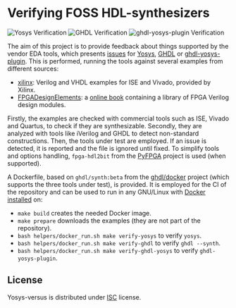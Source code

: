 # Verifying FOSS HDL-synthesizers

![Yosys Verification](https://github.com/rodrigomelo9/verifying-foss-hdl-synthesizers/workflows/yosys/badge.svg)
![GHDL Verification](https://github.com/rodrigomelo9/verifying-foss-hdl-synthesizers/workflows/ghdl/badge.svg)
![ghdl-yosys-plugin Verification](https://github.com/rodrigomelo9/verifying-foss-hdl-synthesizers/workflows/ghdl-yosys-plugin/badge.svg)

The aim of this project is to provide feedback about things supported by the vendor EDA tools, which presents [issues](issues.md) for [Yosys](https://github.com/YosysHQ/yosys), [GHDL](https://github.com/ghdl/ghdl) or [ghdl-yosys-plugin](https://github.com/ghdl/ghdl-yosys-plugin). This is performed, running the tools against several examples from different sources:
* [xilinx](xilinx): Verilog and VHDL examples for ISE and Vivado, provided by Xilinx.
* [FPGADesignElements](FPGADesignElements): a [online book](https://github.com/laforest/FPGADesignElements) containing a library of FPGA Verilog design modules.

Firstly, the examples are checked with commercial tools such as ISE, Vivado and Quartus, to check if they are synthesizable.
Secondly, they are analyzed with tools like iVerilog and GHDL to detect non-standard constructions.
Then, the tools under test are employed. If an issue is detected, it is reported and the file is ignored until fixed.
To simplify tools and options handling, `fpga-hdl2bit` from the [PyFPGA](https://gitlab.com/rodrigomelo9/pyfpga) project is used (when supported).

A Dockerfile, based on `ghdl/synth:beta` from the [ghdl/docker](https://github.com/ghdl/docker) project (which supports the three tools under test), is provided.
It is employed for the CI of the repository and can be used to run in any GNU/Linux with [Docker installed](https://docs.docker.com/install) on:
* `make build` creates the needed Docker image.
* `make prepare` downloads the examples (they are not part of the repository).
* `bash helpers/docker_run.sh make verify-yosys` to verify `yosys`.
* `bash helpers/docker_run.sh make verify-ghdl` to verify `ghdl --synth`.
* `bash helpers/docker_run.sh make verify-ghdl-yosys` to verify `ghdl-yosys-plugin`.

## License

Yosys-versus is distributed under [ISC](LICENSE) license.
